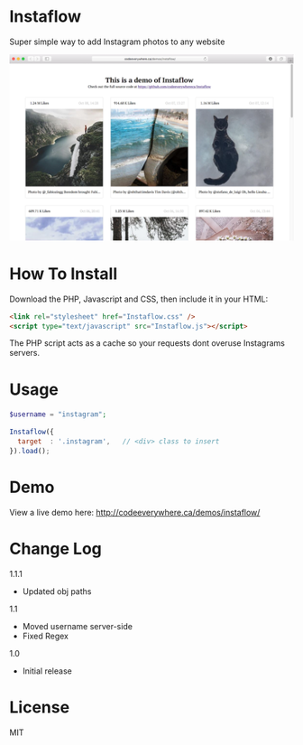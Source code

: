 # Instaflow
Super simple way to add Instagram photos to any website

![example](instaflow.png)

# How To Install
Download the PHP, Javascript and CSS, then include it in your HTML:
```html
<link rel="stylesheet" href="Instaflow.css" />
<script type="text/javascript" src="Instaflow.js"></script>
```
The PHP script acts as a cache so your requests dont overuse Instagrams servers.

# Usage
```php
$username = "instagram";
```

```js
Instaflow({
  target  : '.instagram',   // <div> class to insert
}).load();
```

# Demo
View a live demo here: http://codeeverywhere.ca/demos/instaflow/

# Change Log
1.1.1
- Updated obj paths

1.1
- Moved username server-side
- Fixed Regex

1.0
- Initial release

# License
MIT
